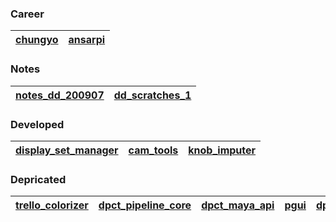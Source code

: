 ### Career
| [chungyo](https://github.com/barbatulum/chungyo) | [ansarpi](https://github.com/barbatulum/ansarpi) |
|-|-|

### Notes
| [notes_dd_200907](https://github.com/barbatulum/notes_dd_200907) | [dd_scratches_1](https://github.com/barbatulum/dd_scratches_1) |
|-|-|

### Developed
| [display_set_manager](https://github.com/barbatulum/display_set_manager) | [cam_tools](https://github.com/barbatulum/cam_tools) | [knob_imputer](https://github.com/barbatulum/knob_imputer) |
|-|-|-|




### Depricated

| [trello_colorizer](https://github.com/barbatulum/trello_colorizer) | [dpct_pipeline_core](https://github.com/barbatulum/dpct_pipeline_core) | [dpct_maya_api](https://github.com/barbatulum/dpct_maya_api) | [pgui](https://github.com/barbatulum/pgui) | [dpct_pctools](https://github.com/barbatulum/dpct_pctools) | [pcrig](https://github.com/barbatulum/pcrig) | [mayamod](https://github.com/barbatulum/mayamod) | [pc_tools](https://github.com/barbatulum/pc_tools)
|-|-|-|-|-|-|-|-|
